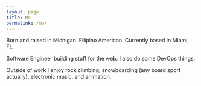 ```yaml
---
layout: page
title: Me
permalink: /me/
---
```


Born and raised in Michigan. Filipino American. Currently based in Miami, FL. 

Software Engineer building stuff for the web. I also do some DevOps things.

Outside of work I enjoy rock climbing, snowboarding (any board sport actually), electronic music, and animation. 